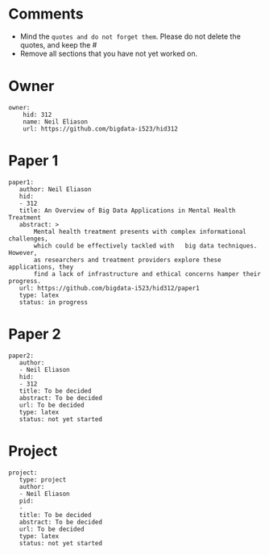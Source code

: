 # Comments

* Mind the ```quotes and do not forget them```. Please do not delete the quotes, and keep the #
* Remove all sections that you have not yet worked on. 

# Owner

```
owner:
    hid: 312
    name: Neil Eliason
    url: https://github.com/bigdata-i523/hid312
```

# Paper 1

```
paper1:
   author: Neil Eliason
   hid: 
   - 312
   title: An Overview of Big Data Applications in Mental Health Treatment
   abstract: >
       Mental health treatment presents with complex informational challenges, 
       which could be effectively tackled with   big data techniques. However, 
       as researchers and treatment providers explore these applications, they 
       find a lack of infrastructure and ethical concerns hamper their progress.
   url: https://github.com/bigdata-i523/hid312/paper1
   type: latex
   status: in progress
```
   
# Paper 2

```
paper2:
   author: 
   - Neil Eliason
   hid:
   - 312
   title: To be decided
   abstract: To be decided
   url: To be decided
   type: latex
   status: not yet started
```

# Project 

```
project:
   type: project
   author: 
   - Neil Eliason
   pid:
   - 
   title: To be decided
   abstract: To be decided 
   url: To be decided
   type: latex
   status: not yet started
```
   
